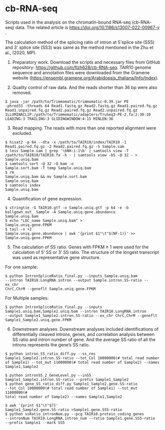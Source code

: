 # cb-RNA-seq
Scripts used in the analysis on the chromatin-bound RNA-seq (cb-RNA-seq) data. The related article is https://doi.org/10.1186/s13007-022-00967-y .

The calculation method of the splicing ratio of intron at 5'splice site (SS5) and 3' splice site (SS3) was same as the method mentioned in the Zhu et al., (2020, MP).

1. Preparatory work. Download the scripts and necessary files from GitHub repository: https://github.com/flzh628/cb-RNA-seq. TAIR10 genome sequence and annotation files were downloaded from the Gramene website (https://ensembl.gramene.org/Arabidopsis_thaliana/Info/Index).

2. Quality control of raw data. And the reads shorter than 36 bp were also removed.

<code>$ java -jar /path/to/Trimmomatic/trimmomatic-0.39.jar PE -phred33 -threads 64 Read1.fastq.gz Read2.fastq.gz Read1.paired.fq.gz Read1.unpaired.fq.gz Read2.paired.fq.gz Read2.unpaired.fq.gz ILLUMINACLIP:/path/to/Trimmomatic/adapters/TruSeq3-PE-2.fa:2:30:10 LEADING:3 TRAILING:3 SLIDINGWINDOW:4:15 MINLEN:36</code>

3. Read mapping. The reads with more than one reported alignment were excluded. 

<code>$ hisat2 -p 64 --dta -x /path/to/TAIR10/index/TAIR10 -1 Read1.paired.fq.gz -2 Read2.paired.fq.gz -S Sample.sam</code><br/>
<code>$ less Sample.sam | grep '\bNH:i:1\b' | samtools view -T /path/to/TAIR10/TAIR10.fa -h - | samtools view -bS -@ 32 - > Sample.uniq.bam</code><br/>
<code>$ samtools sort -@ 32 -O bam -o Sample.sort.bam -T temp Sample.uniq.bam</code><br/>
<code>$ rm Sample.uniq.bam && mv Sample.sort.bam Sample.uniq.bam</code><br/>
<code>$ samtools index Sample.uniq.bam</code>

4. Quantification of gene expression.

<code>$ stringtie -G TAIR10.gtf -o Sample.uniq.gtf -p 64 -e -b ballgown_out_ Sample -A Sample.uniq.gene.abundance Sample.uniq.bam</code><br/>
<code>$ echo "LOC_name		Sample.uniq.bam" > Sample.uniq.gene.FPKM</code><br/>
<code>$ tail -n +2 Sample.uniq.gene.abundance | awk '{print $1"\t"$(NF-1)}' >> Sample.uniq.gene.FPKM</code>

5. The calculation of SS ratio. Genes with FPKM ≥ 1 were used for the calculation of 5’ SS or 3’ SS ratio. The structure of the longest transcript was used as representative gene structure. 

For one sample:

<code>$ python IntronSpliceRatio_final.py --inputs Sample.uniq.bam --intron TAIR10.LongRNA.intron --output Sample.intron.SS-ratio --ex_chr ChrC,ChrM --geneflt Sample.uniq.gene.FPKM</code>

For Multiple samples:

<code>$ python IntronSpliceRatio_final.py --inputs Sample1.uniq.bam,Sample2.uniq.bam --intron TAIR10.LongRNA.intron --output Sample1_Sample2.intron.SS-ratio --ex_chr ChrC,ChrM --geneflt Sample1_Sample2.uniq.gene.FPKM</code>

6. Downstream analyses. Downstream analyses included identifications of differentially cleaved introns, genes, and correlation analysis between SS ratio and intron number of gene. And the average SS ratio of all the introns represents the gene’s SS ratio.

<code>$ python intron_SS_ratio_diff.py --ss_res Sample1_Sample2.intron.SS-ratio --tot_Col 10000000(# total read number of Sample1) --tot_mut 11000000(# total read number of Sample2) --names Sample1,Sample2</code>

<code>$ python intronSS_2_GeneLevel.py --inSS Sample1_Sample2.intron.SS-ratio --prefix Sample1_Sample2</code><br/>
<code>$ python gene_SS_ratio_diff.py Sample1_Sample2.gene.SS-ratio --tot_Col 10000000(# total read number of Sample1) --tot_mut 11000000(# total read number of Sample2) --names Sample1,Sample2</code><br/>

<code>$ awk '{print $1"\t"$7}' Sample1_Sample2.gene.SS-ratio >Sample1.gene.SS5-ratio</code><br/>
<code>$ python ssRatio_intronNum.py --pcg TAIR10.protein_coding_genes --intronNum TAIR10.LongRNA.intron_num --ratio Sample1.gene.SS5-ratio --prefix Sample1 --mark SS5</code>
